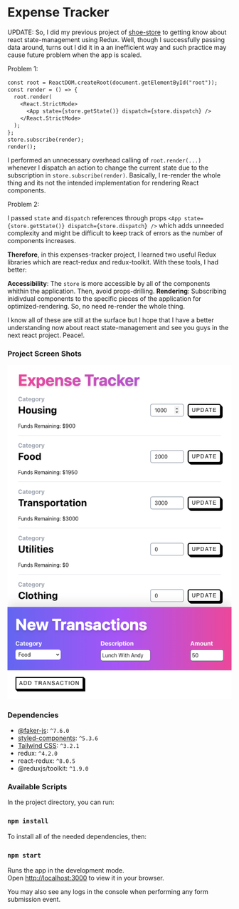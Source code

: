 # Expense Tracker

UPDATE: So, I did my previous project of [shoe-store](https://github.com/arulhasbi/clothing-store) to getting know about react state-management using Redux. Well, though I successfully passing data around, turns out I did it in a an inefficient way and such practice may cause future problem when the app is scaled.

Problem 1: 

```
const root = ReactDOM.createRoot(document.getElementById("root"));
const render = () => {
  root.render(
    <React.StrictMode>
      <App state={store.getState()} dispatch={store.dispatch} />
    </React.StrictMode>
  );
};
store.subscribe(render);
render();
```

I performed an unnecessary overhead calling of `root.render(...)` whenever I dispatch an action to change the current state due to the subscription in `store.subscribe(render)`. Basically, I re-render the whole thing and its not the intended implementation for rendering React components.

Problem 2:

I passed `state` and `dispatch` references through props `<App state={store.getState()} dispatch={store.dispatch} />` which adds unneeded complexity and might be difficult to keep track of errors as the number of components increases.


**Therefore**, in this expenses-tracker project, I learned two useful Redux libraries which are react-redux and redux-toolkit. With these tools, I had better:

**Accessibility**: The `store` is more accessible by all of the components whithin the application. Then, avoid props-drilling.
**Rendering**: Subscribing inidivdual components to the specific pieces of the application for optimized-rendering. So, no need re-render the whole thing.

I know all of these are still at the surface but I hope that I have a better understanding now about react state-management and see you guys in the next react project. Peace!.
 
### Project Screen Shots

![Screenshot](ss-1.png)

### Dependencies

- [@faker-js](https://fakerjs.dev/): `^7.6.0`
- [styled-components](https://styled-components.com/): `^5.3.6`
- [Tailwind CSS](https://tailwindcss.com/): `^3.2.1`
- redux: `^4.2.0`
- react-redux: `^8.0.5`
- @reduxjs/toolkit: `^1.9.0`

### Available Scripts

In the project directory, you can run:

### `npm install`

To install all of the needed dependencies, then:

### `npm start`

Runs the app in the development mode.\
Open [http://localhost:3000](http://localhost:3000) to view it in your browser.

You may also see any logs in the console when performing any form submission event.
